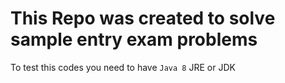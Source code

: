 # This Repo was created to solve sample entry exam problems
To test this codes you need to have `Java 8` JRE or JDK
